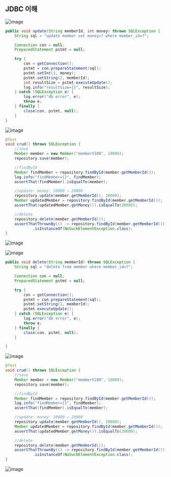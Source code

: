 ## **JDBC 이해**

![image](https://user-images.githubusercontent.com/79301439/206396507-1652aad1-b7fc-4941-93ff-cfc18204a7c4.png)

```java
public void update(String memberId, int money) throws SQLException {
    String sql = "update member set money=? where member_id=?";

    Connection con = null;
    PreparedStatement pstmt = null;

    try {
        con = getConnection();
        pstmt = con.prepareStatement(sql);
        pstmt.setInt(1, money);
        pstmt.setString(2, memberId);
        int resultSize = pstmt.executeUpdate();
        log.info("resultSize={}", resultSize);
    } catch (SQLException e) {
        log.error("db error", e);
        throw e;
    } finally {
        close(con, pstmt, null);
    }
}
```

![image](https://user-images.githubusercontent.com/79301439/206396677-039b3149-f00c-48ac-b120-ae84d8369c10.png)

```java
@Test
void crud() throws SQLException {
    //save
    Member member = new Member("memberV100", 10000);
    repository.save(member);

    //findById
    Member findMember = repository.findById(member.getMemberId());
    log.info("findMember={}", findMember);
    assertThat(findMember).isEqualTo(member);

    //update: money: 10000 → 20000
    repository.update(member.getMemberId(), 20000);
    Member updatedMember = repository.findById(member.getMemberId());
    assertThat(updatedMember.getMoney()).isEqualTo(20000);

    //delete
    repository.delete(member.getMemberId());
    assertThatThrownBy(() -> repository.findById(member.getMemberId()))
            .isInstanceOf(NoSuchElementException.class);
}
```

![image](https://user-images.githubusercontent.com/79301439/206396822-418ff00f-3c52-4e8c-a334-569c25b0e5f0.png)

![image](https://user-images.githubusercontent.com/79301439/206396902-67bc2c89-72aa-4fa3-a263-5f287a5bb85c.png)

```java
public void delete(String memberId) throws SQLException {
    String sql = "delete from member where member_id=?";

    Connection con = null;
    PreparedStatement pstmt = null;

    try {
        con = getConnection();
        pstmt = con.prepareStatement(sql);
        pstmt.setString(1, memberId);
        pstmt.executeUpdate();
    } catch (SQLException e) {
        log.error("db error", e);
        throw e;
    } finally {
        close(con, pstmt, null);
    }

}
```

![image](https://user-images.githubusercontent.com/79301439/206397053-a429ab67-6ac9-4fee-b17b-51c03a025fb8.png)

```java
@Test
void crud() throws SQLException {
    //save
    Member member = new Member("memberV100", 10000);
    repository.save(member);

    //findById
    Member findMember = repository.findById(member.getMemberId());
    log.info("findMember={}", findMember);
    assertThat(findMember).isEqualTo(member);

    //update: money: 10000 → 20000
    repository.update(member.getMemberId(), 20000);
    Member updatedMember = repository.findById(member.getMemberId());
    assertThat(updatedMember.getMoney()).isEqualTo(20000);

    //delete
    repository.delete(member.getMemberId());
    assertThatThrownBy(() -> repository.findById(member.getMemberId()))
            .isInstanceOf(NoSuchElementException.class);
}
```

![image](https://user-images.githubusercontent.com/79301439/206397163-056322a6-5222-4724-91ae-c19ce8dce08c.png)
